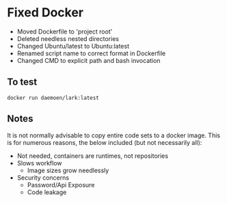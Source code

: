 # Fixed Docker
* Moved Dockerfile to 'project root'
* Deleted needless nested directories
* Changed Ubuntu/latest to Ubuntu:latest
* Renamed script name to correct format in Dockerfile
* Changed CMD to explicit path and bash invocation

## To test
`docker run daemoen/lark:latest`

## Notes
It is not normally advisable to copy entire code sets to a docker image.
This is for numerous reasons, the below included (but not necessarily all):

* Not needed, containers are runtimes, not repositories
* Slows workflow
  * Image sizes grow needlessly
* Security concerns
  * Password/Api Exposure
  * Code leakage
